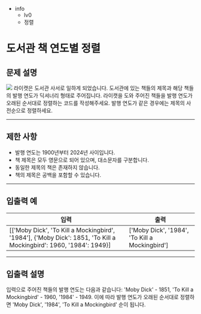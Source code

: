 - info
    - lv0
    - 정렬

# 도서관 책 연도별 정렬
## 문제 설명
![](./13.webp)
라이캣은 도서관 사서로 일하게 되었습니다. 도서관에 있는 책들의 제목과 해당 책들의 발행 연도가 딕셔너리 형태로 주어집니다. 라이캣을 도와 주어진 책들을 발행 연도가 오래된 순서대로 정렬하는 코드를 작성해주세요. 발행 연도가 같은 경우에는 제목의 사전순으로 정렬하세요.

---

## 제한 사항

- 발행 연도는 1900년부터 2024년 사이입니다.
- 책 제목은 모두 영문으로 되어 있으며, 대소문자를 구분합니다.
- 동일한 제목의 책은 존재하지 않습니다.
- 책의 제목은 공백을 포함할 수 있습니다.

---

## 입출력 예

|   입력    | 출력 |
| --------- | ------ |
| [['Moby Dick', 'To Kill a Mockingbird', '1984'], {'Moby Dick': 1851, 'To Kill a Mockingbird': 1960, '1984': 1949}] | ['Moby Dick', '1984', 'To Kill a Mockingbird'] |


---

## 입출력 설명
입력으로 주어진 책들의 발행 연도는 다음과 같습니다: 'Moby Dick' - 1851, 'To Kill a Mockingbird' - 1960, '1984' - 1949. 이에 따라 발행 연도가 오래된 순서대로 정렬하면 'Moby Dick', '1984', 'To Kill a Mockingbird' 순이 됩니다.